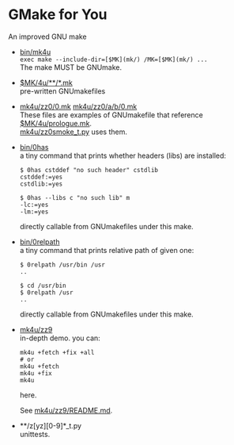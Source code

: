 # GMake for You

An improved GNU make

- [bin/mk4u](bin/mk4u)  
  `exec make --include-dir=[$MK](mk/) /MK=[$MK](mk/) ...`  
  The make MUST be GNUmake.
- [$MK/4u/**/*.mk](mk/4u/)  
  pre-written GNUmakefiles
- [mk4u/zz0/0.mk](mk4u/zz0/0.mk) [mk4u/zz0/a/b/0.mk](mk4u/zz0/a/b/0.mk)  
  These files are examples of GNUmakefile that reference
  [$MK/4u/prologue.mk](mk/4u/prologue.mk).  
  [mk4u/zz0smoke_t.py](mk4u/zz0smoke_t.py) uses them.
- [bin/0has](bin/0has)  
  a tiny command that prints whether headers (libs) are installed:
    ```shell
    $ 0has cstddef "no such header" cstdlib
    cstddef:=yes
    cstdlib:=yes

    $ 0has --libs c "no such lib" m
    -lc:=yes
    -lm:=yes
    ```
  directly callable from GNUmakefiles under this make.
- [bin/0relpath](bin/0relpath)  
  a tiny command that prints relative path of given one:
    ```shell
    $ 0relpath /usr/bin /usr
    ..

    $ cd /usr/bin
    $ 0relpath /usr
    ..
    ```
  directly callable from GNUmakefiles under this make.
- [mk4u/zz9](mk4u/zz9/)  
  in-depth demo.
  you can:
    ```shell
    mk4u +fetch +fix +all
    # or
    mk4u +fetch
    mk4u +fix
    mk4u
    ```
  here.

  See [mk4u/zz9/README.md](mk4u/zz9/README.md).
- \*\*/z[yz][0-9]*_t.py  
  unittests.
